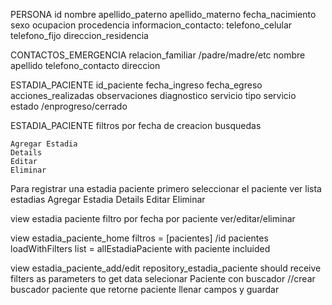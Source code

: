 PERSONA
id
nombre
apellido_paterno
apellido_materno
fecha_nacimiento
sexo
ocupacion
procedencia
informacion_contacto:
    telefono_celular
    telefono_fijo
    direccion_residencia

CONTACTOS_EMERGENCIA
    relacion_familiar /padre/madre/etc
    nombre
    apellido
    telefono_contacto
    direccion


ESTADIA_PACIENTE
id_paciente
fecha_ingreso
fecha_egreso
acciones_realizadas
observaciones
diagnostico
servicio tipo servicio
estado /enprogreso/cerrado

ESTADIA_PACIENTE
    filtros por fecha de creacion 
    busquedas

    Agregar Estadia
    Details 
    Editar 
    Eliminar

Para registrar una estadia paciente
    primero seleccionar el paciente
    ver lista estadias 
            Agregar Estadia
            Details 
            Editar 
            Eliminar


view estadia paciente
    filtro por fecha por paciente
    ver/editar/eliminar


view estadia_paciente_home
    filtros = [pacientes] /id pacientes
        loadWithFilters
    list = allEstadiaPaciente with paciente incluided

view estadia_paciente_add/edit
    repository_estadia_paciente should receive filters as parameters to get data 
    selecionar Paciente con buscador //crear buscador paciente que retorne paciente
    llenar campos y guardar 






